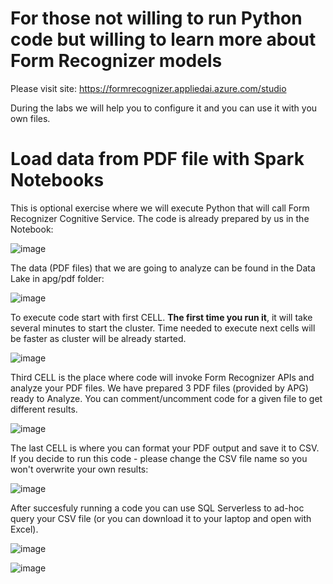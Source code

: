 # For those not willing to run Python code but willing to learn more about Form Recognizer models

Please visit site:
https://formrecognizer.appliedai.azure.com/studio

During the labs we will help you to configure it and you can use it with you own files.


# Load data from PDF file with Spark Notebooks

This is optional exercise where we will execute Python that will call Form Recognizer Cognitive Service.
The code is already prepared by us in the Notebook:

![image](https://user-images.githubusercontent.com/110227904/188098575-94cddfca-a9a5-4285-a017-5a6ba6e720fd.png)

The data (PDF files) that we are going to analyze can be found in the Data Lake in apg/pdf folder:

![image](https://user-images.githubusercontent.com/110227904/188099855-5b020d31-2c25-46b9-bf1c-c7c10b2a7c04.png)

To execute code start with first CELL. **The first time you run it**, it will take several minutes to start the cluster. Time needed to execute next cells will be faster as cluster will be already started.

![image](https://user-images.githubusercontent.com/110227904/188100553-16875328-54f7-4b1b-892f-2d522f8d768c.png)

Third CELL is the place where code will invoke Form Recognizer APIs and analyze your PDF files.
We have prepared 3 PDF files (provided by APG) ready to Analyze.
You can comment/uncomment code for a given file to get different results.

![image](https://user-images.githubusercontent.com/110227904/188101632-3a24ad8e-1f6b-4477-8da8-fb61104285fe.png)


The last CELL is where you can format your PDF output and save it to CSV.
If you decide to run this code - please change the CSV file name so you won't overwrite your own results:

![image](https://user-images.githubusercontent.com/110227904/188102786-1ec54793-4e3e-48e0-9e07-6ff80e56d213.png)

After succesfuly running a code you can use SQL Serverless to ad-hoc query your CSV file (or you can download it to your laptop and open with Excel).

![image](https://user-images.githubusercontent.com/110227904/188103196-5b0d81c8-34bc-4392-b6f8-75d81158c030.png)

![image](https://user-images.githubusercontent.com/110227904/188103384-c905fbe6-5580-432b-bc01-5ba6fe39ce33.png)





